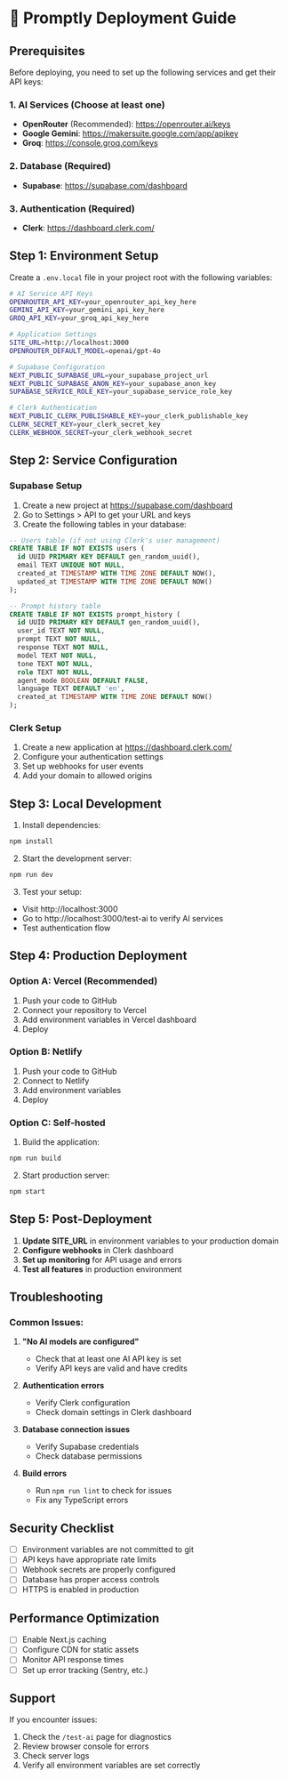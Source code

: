 # 🚀 Promptly Deployment Guide

## Prerequisites

Before deploying, you need to set up the following services and get their API keys:

### 1. **AI Services** (Choose at least one)
- **OpenRouter** (Recommended): https://openrouter.ai/keys
- **Google Gemini**: https://makersuite.google.com/app/apikey  
- **Groq**: https://console.groq.com/keys

### 2. **Database** (Required)
- **Supabase**: https://supabase.com/dashboard

### 3. **Authentication** (Required)
- **Clerk**: https://dashboard.clerk.com/

## Step 1: Environment Setup

Create a `.env.local` file in your project root with the following variables:

```bash
# AI Service API Keys
OPENROUTER_API_KEY=your_openrouter_api_key_here
GEMINI_API_KEY=your_gemini_api_key_here
GROQ_API_KEY=your_groq_api_key_here

# Application Settings
SITE_URL=http://localhost:3000
OPENROUTER_DEFAULT_MODEL=openai/gpt-4o

# Supabase Configuration
NEXT_PUBLIC_SUPABASE_URL=your_supabase_project_url
NEXT_PUBLIC_SUPABASE_ANON_KEY=your_supabase_anon_key
SUPABASE_SERVICE_ROLE_KEY=your_supabase_service_role_key

# Clerk Authentication
NEXT_PUBLIC_CLERK_PUBLISHABLE_KEY=your_clerk_publishable_key
CLERK_SECRET_KEY=your_clerk_secret_key
CLERK_WEBHOOK_SECRET=your_clerk_webhook_secret
```

## Step 2: Service Configuration

### Supabase Setup
1. Create a new project at https://supabase.com/dashboard
2. Go to Settings > API to get your URL and keys
3. Create the following tables in your database:

```sql
-- Users table (if not using Clerk's user management)
CREATE TABLE IF NOT EXISTS users (
  id UUID PRIMARY KEY DEFAULT gen_random_uuid(),
  email TEXT UNIQUE NOT NULL,
  created_at TIMESTAMP WITH TIME ZONE DEFAULT NOW(),
  updated_at TIMESTAMP WITH TIME ZONE DEFAULT NOW()
);

-- Prompt history table
CREATE TABLE IF NOT EXISTS prompt_history (
  id UUID PRIMARY KEY DEFAULT gen_random_uuid(),
  user_id TEXT NOT NULL,
  prompt TEXT NOT NULL,
  response TEXT NOT NULL,
  model TEXT NOT NULL,
  tone TEXT NOT NULL,
  role TEXT NOT NULL,
  agent_mode BOOLEAN DEFAULT FALSE,
  language TEXT DEFAULT 'en',
  created_at TIMESTAMP WITH TIME ZONE DEFAULT NOW()
);
```

### Clerk Setup
1. Create a new application at https://dashboard.clerk.com/
2. Configure your authentication settings
3. Set up webhooks for user events
4. Add your domain to allowed origins

## Step 3: Local Development

1. Install dependencies:
```bash
npm install
```

2. Start the development server:
```bash
npm run dev
```

3. Test your setup:
- Visit http://localhost:3000
- Go to http://localhost:3000/test-ai to verify AI services
- Test authentication flow

## Step 4: Production Deployment

### Option A: Vercel (Recommended)

1. Push your code to GitHub
2. Connect your repository to Vercel
3. Add environment variables in Vercel dashboard
4. Deploy

### Option B: Netlify

1. Push your code to GitHub
2. Connect to Netlify
3. Add environment variables
4. Deploy

### Option C: Self-hosted

1. Build the application:
```bash
npm run build
```

2. Start production server:
```bash
npm start
```

## Step 5: Post-Deployment

1. **Update SITE_URL** in environment variables to your production domain
2. **Configure webhooks** in Clerk dashboard
3. **Set up monitoring** for API usage and errors
4. **Test all features** in production environment

## Troubleshooting

### Common Issues:

1. **"No AI models are configured"**
   - Check that at least one AI API key is set
   - Verify API keys are valid and have credits

2. **Authentication errors**
   - Verify Clerk configuration
   - Check domain settings in Clerk dashboard

3. **Database connection issues**
   - Verify Supabase credentials
   - Check database permissions

4. **Build errors**
   - Run `npm run lint` to check for issues
   - Fix any TypeScript errors

## Security Checklist

- [ ] Environment variables are not committed to git
- [ ] API keys have appropriate rate limits
- [ ] Webhook secrets are properly configured
- [ ] Database has proper access controls
- [ ] HTTPS is enabled in production

## Performance Optimization

- [ ] Enable Next.js caching
- [ ] Configure CDN for static assets
- [ ] Monitor API response times
- [ ] Set up error tracking (Sentry, etc.)

## Support

If you encounter issues:
1. Check the `/test-ai` page for diagnostics
2. Review browser console for errors
3. Check server logs
4. Verify all environment variables are set correctly
